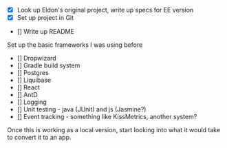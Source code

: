 - [x] Look up Eldon's original project, write up specs for EE version
- [x] Set up project in Git
- [] Write up README

Set up the basic frameworks I was using before
- [] Dropwizard
- [] Gradle build system
- [] Postgres
- [] Liquibase
- [] React
- [] AntD
- [] Logging
- [] Unit testing - java (JUnit) and js (Jasmine?)
- [] Event tracking - something like KissMetrics, another system?

Once this is working as a local version, start looking into what it would take to convert it to an app.